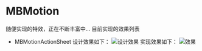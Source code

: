 # MBMotion

随便实现的特效，正在不断丰富中…
目前实现的效果列表
  - MBMotionActionSheet
    设计效果如下：
    ![设计效果](https://github.com/mmoaay/MBMotion/blob/master/20.gif)
    实现效果如下：
    ![效果](https://github.com/mmoaay/MBMotion/blob/master/MBMotion.gif)


